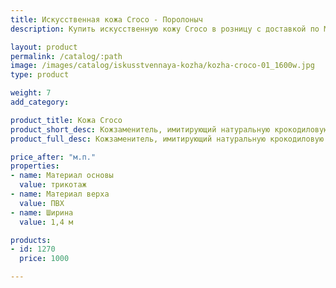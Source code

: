 ```yaml
---
title: Искусственная кожа Croco - Поролоныч
description: Купить искусственную кожу Croco в розницу с доставкой по Москве.

layout: product
permalink: /catalog/:path
image: /images/catalog/iskusstvennaya-kozha/kozha-croco-01_1600w.jpg
type: product

weight: 7
add_category: 

product_title: Кожа Croco
product_short_desc: Кожзаменитель, имитирующий натуральную крокодиловую кожу. Подходит для пошива галантереи, декоративной отделки и обивки мебели.
product_full_desc: Кожзаменитель, имитирующий натуральную крокодиловую кожу. Подходит для пошива галантереи, декоративной отделки и обивки мебели.

price_after: "м.п."
properties:
- name: Материал основы
  value: трикотаж
- name: Материал верха
  value: ПВХ
- name: Ширина
  value: 1,4 м

products:
- id: 1270
  price: 1000

---
```

